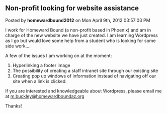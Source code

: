 ## Non-profit looking for website assistance
Posted by **homewardbound2012** on Mon April 9th, 2012 03:57:03 PM

I work for Homeward Bound (a non-profit based in Phoenix) and am in charge of the new website we have just created.  I am learning Wordpress as I go but would love some help from a student who is looking for some side work....

A few of the issues I am working on at the moment:
1) Hyperlinking a footer image
2) The possibility of creating a staff intranet site through our existing site 
3) Creating pop up windows of information instead of navigating off our site when a link is clicked.

If you are interested and knowledgeable about Wordpress, please email me at <!-- e --><a href="mailto:m.buckley@homewardboundaz.org">m.buckley@homewardboundaz.org</a><!-- e -->

Thanks!
